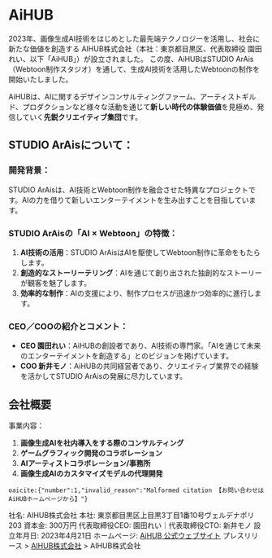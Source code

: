 # AiHUB

2023年、画像生成AI技術をはじめとした最先端テクノロジーを活用し、社会に新たな価値を創造する AIHUB株式会社（本社：東京都目黒区、代表取締役 園田れい、以下「AiHUB」）が設立されました。
この度、AiHUBはSTUDIO ArAis（Webtoon制作スタジオ）を通して、生成AI技術を活用したWebtoonの制作を開始いたしました。

AiHUBは、AIに関するデザインコンサルティングファーム、アーティストギルド、プロダクションなど様々な活動を通じて**新しい時代の体験価値**を見極め、発信していく**先鋭クリエイティブ集団**です。

## STUDIO ArAisについて：

### 開発背景：
STUDIO ArAisは、AI技術とWebtoon制作を融合させた特異なプロジェクトです。AIの力を借りて新しいエンターテイメントを生み出すことを目指しています。

### STUDIO ArAisの「AI × Webtoon」の特徴：
1. **AI技術の活用**：STUDIO ArAisはAIを駆使してWebtoon制作に革命をもたらします。
2. **創造的なストーリーテリング**：AIを通じて創り出された独創的なストーリーが観客を魅了します。
3. **効率的な制作**：AIの支援により、制作プロセスが迅速かつ効率的に進行します。

### CEO／COOの紹介とコメント：
- **CEO 園田れい**：AiHUBの創設者であり、AI技術の専門家。「AIを通じて未来のエンターテイメントを創造する」とのビジョンを掲げています。
- **COO 新井モノ**：AiHUBの共同経営者であり、クリエイティブ業界での経験を活かしてSTUDIO ArAisの発展に尽力しています。

## 会社概要

事業内容：
1. **画像生成AIを社内導入をする際のコンサルティング**
2. **ゲームグラフィック開発のコラボレーション**
3. **AIアーティストコラボレーション/事務所**
4. **画像生成AIのカスタマイズモデルの代理開発**

&#8203;``oaicite:{"number":1,"invalid_reason":"Malformed citation 【お問い合わせはAiHUBホームページから】"}``&#8203;

社名: AIHUB株式会社
本社: 東京都目黒区上目黒3丁目1番10号ヴェルデナポリ 203
資本金: 300万円
代表取締役CEO: 園田れい｜代表取締役CTO: 新井モノ
設立年月日: 2023年4月21日
ホームページ: [AiHUB 公式ウェブサイト](https://aihub.co.jp/)
プレスリリース > [AIHUB株式会社](https://aihub.co.jp/press-release) > AIHUB株式会社
